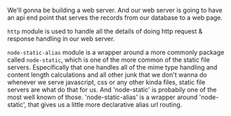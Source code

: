 We'll gonna be building a web server. And our web server is going to have an api end point that serves the records from our database to a web page.

`http` module is used to handle all the details of doing http request & response handling in our web server.

`node-static-alias` module is a wrapper around a more commonly package called `node-static`, which is one of the more common of the static file servers. Especifically that one handles all of the mime type handling and content length calculations and all other junk that we don't wanna do whenever we serve javascript, css or any other kinda files, static file servers are what do that for us. And 'node-static' is probabily one of the most well known of those. 'node-static-alias' is a wrapper around 'node-static', that gives us a little more declarative alias url routing.
